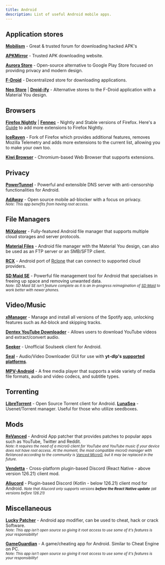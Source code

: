 ```yaml
---
title: Android 
description: List of useful Android mobile apps.
---
```


## Application stores
[**Mobilism**](https://forum.mobilism.me/) - Great & trusted forum for downloading hacked APK's

[**APKMirror**](https://www.apkmirror.com/) - Trusted APK downloading website.

[**Aurora Store**](https://gitlab.com/AuroraOSS/AuroraStore) - Open-source alternative to Google Play Store focused on providing privacy and modern design.

[**F-Droid**](https://f-droid.org/) - Decentralized store for downloading applications.

[**Neo Store**](https://github.com/NeoApplications/Neo-Store) | [**Droid-ify**](https://github.com/Iamlooker/Droid-ify) - Alternative stores to the F-Droid application with a Material You design.

## Browsers
[**Firefox Nightly**](https://play.google.com/store/apps/details?id=org.mozilla.fenix) | [**Fennec**](https://f-droid.org/en/packages/org.mozilla.fennec_fdroid) - Nightly and Stable versions of Firefox.
Here's a [Guide](https://blog.mozilla.org/addons/2020/09/29/expanded-extension-support-in-firefox-for-android-nightly/) to add more extensions to Firefox Nightly.

[**IceRaven**](https://github.com/fork-maintainers/iceraven-browser#iceraven-browser--) - Fork of Firefox which provides additional features, removes Mozilla Telemetry and adds more extensions to the current list, allowing you to make your own too.

[**Kiwi Browser**](https://kiwibrowser.com/) - Chromium-based Web Browser that supports extensions.

## Privacy
[**PowerTunnel**](https://github.com/krlvm/PowerTunnel-Android) - Powerful and extensible DNS server with anti-censorship functionalities for Android.

[**AdAway**](https://adaway.org/) - Open source mobile ad-blocker with a focus on privacy.          
*<small>Note: This app benefits from having root access.</small>*

## File Managers
[**MiXplorer**](https://mixplorer.com/) - Fully-featured Android file manager that supports multiple cloud storages and server protocols.

[**Material Files**](https://github.com/zhanghai/MaterialFiles) - Android file manager with the Material You design, can also be used as an FTP server or an SMB/SFTP client.  

[**RCX**](https://x0b.github.io/docs/) - Android port of [Rclone](https://rclone.org/) that can connect to supported cloud providers.

[**SD Maid SE**](https://github.com/d4rken-org/sdmaid-se) - Powerful file management tool for Android that specialises in freeing up space and removing unwanted data.   
*<small>Note: SD Maid SE isn't feature complete as it is an in-progress reimagination of [SD Maid](https://github.com/d4rken-org/sdmaid) to work better with newer phones.</small>*

## Video/Music
[**xManager**](https://xmanagerapp.com/) - Manage and install all versions of the Spotify app, unlocking features such as Ad-block and skipping tracks.

[**Dentex YouTube Downloader**](https://dentex.github.io/) - Allows users to download YouTube videos and extract/convert audio.

[**Seeker**](https://github.com/jackBonadies/SeekerAndroid) - Unofficial Soulseek client for Android.

[**Seal**](https://github.com/JunkFood02/Seal) - Audio/Video Downloader GUI for use with **yt-dlp's [supported platforms](https://github.com/yt-dlp/yt-dlp/blob/master/supportedsites.md)**.

[**MPV-Android**](https://github.com/mpv-android/mpv-android) - A free media player that supports a wide variety of media file formats, audio and video codecs, and subtitle types.

## Torrenting
[**LibreTorrent**](https://github.com/proninyaroslav/libretorrent) - Open Source Torrent client for Android.
[**LunaSea**](https://www.lunasea.app/) - Usenet/Torrent manager. Useful for those who utilize seedboxes.

## Mods
[**ReVanced**](https://github.com/revanced/revanced-manager) - Android App patcher that provides patches to popular apps such as YouTube, Twitter and Reddit.    
*<small>Note: It requires the need of a microG client for YouTube and YouTube music if your device does not have root access. At the moment, the most compatible microG manager with ReVanced according to the community is [Vanced MicroG](https://github.com/TeamVanced/VancedMicroG), but it may be replaced in the future.</small>*

[**Vendetta**](https://github.com/vendetta-mod/Vendetta) - Cross-platform plugin-based Discord (React Native - above version 126.21) client mod.  

[**Aliucord**](https://github.com/Aliucord/Aliucord) - Plugin-based Discord (Kotlin - below 126.21) client mod for Android.
*<small>Note that Aliucord only supports versions **before the React Native update** (all versions before 126.21)</small>*

## Miscellaneous
[**Lucky Patcher**](https://www.luckypatchers.com/) - Android app modifier, can be used to cheat, hack or crack Software.   
*<small>Note: This app isn't open source so giving it root access to use some of it's features is your responsibility!</small>*

[**GameGuardian**](https://gameguardian.net/forum/) - A game/cheating app for Android. Similar to Cheat Engine on PC.  
*<small>Note: This app isn't open source so giving it root access to use some of it's features is your responsibility!</small>*
